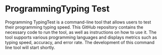 # ProgrammingTyping Test

Programming TypingTest is a command-line tool that allows users to test their programming typing speed. This GitHub repository contains the necessary code to run the tool, as well as instructions on how to use it. The tool supports various programming languages and displays metrics such as typing speed, accuracy, and error rate. 
The development of this command line tool will start shortly.
